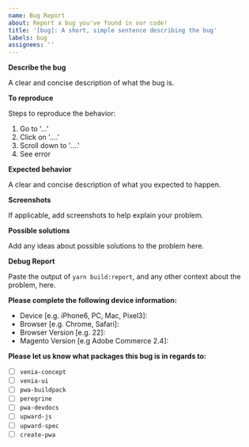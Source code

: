 ```yaml
---
name: Bug Report
about: Report a bug you've found in our code!
title: '[bug]: A short, simple sentence describing the bug'
labels: bug
assignees: ''
---
```


<!--
Thank you for taking the time to report this issue!
GitHub Issues should only be created for problems/topics related to this project's codebase.

Before submitting this issue, please make sure you are complying with our Code of Conduct:
https://github.com/magento/pwa-studio/blob/develop/.github/CODE_OF_CONDUCT.md

Issues that do not comply with our Code of Conduct or do not contain enough information may be closed at the maintainers' discretion.

Feel free to remove this section before creating this issue.
-->

**Describe the bug**

A clear and concise description of what the bug is.

**To reproduce**

Steps to reproduce the behavior:

1. Go to '...'
2. Click on '....'
3. Scroll down to '....'
4. See error

**Expected behavior**

A clear and concise description of what you expected to happen.

**Screenshots**

If applicable, add screenshots to help explain your problem.

**Possible solutions**

Add any ideas about possible solutions to the problem here.

**Debug Report**

Paste the output of `yarn build:report`, and any other context about the problem, here.

**Please complete the following device information:**

-   Device [e.g. iPhone6, PC, Mac, Pixel3]:
-   Browser [e.g. Chrome, Safari]:
-   Browser Version [e.g. 22]:
-   Magento Version [e.g Adobe Commerce 2.4]:

<!-- Complete the following sections to help us apply appropriate labels! -->

**Please let us know what packages this bug is in regards to:**

-   [ ] `venia-concept`
-   [ ] `venia-ui`
-   [ ] `pwa-buildpack`
-   [ ] `peregrine`
-   [ ] `pwa-devdocs`
-   [ ] `upward-js`
-   [ ] `upward-spec`
-   [ ] `create-pwa`

